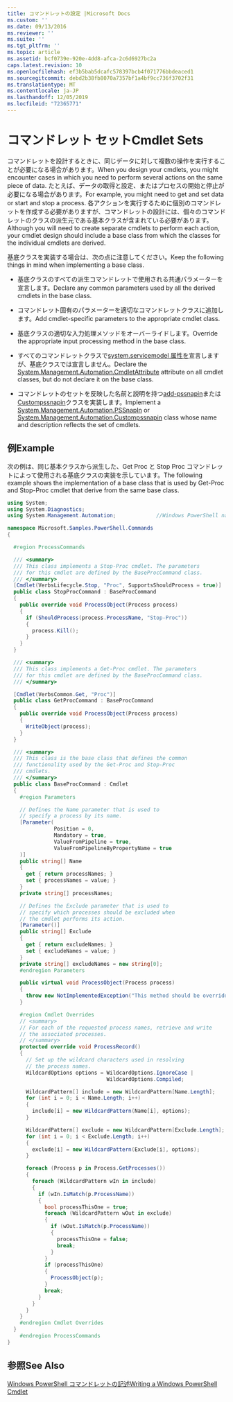 ```yaml
---
title: コマンドレットの設定 |Microsoft Docs
ms.custom: ''
ms.date: 09/13/2016
ms.reviewer: ''
ms.suite: ''
ms.tgt_pltfrm: ''
ms.topic: article
ms.assetid: bcf0739e-920e-4dd8-afca-2c6d6927bc2a
caps.latest.revision: 10
ms.openlocfilehash: ef3b5bab5dcafc578397bcb4f071776bbdeaced1
ms.sourcegitcommit: debd2b38fb8070a7357bf1a4bf9cc736f3702f31
ms.translationtype: MT
ms.contentlocale: ja-JP
ms.lasthandoff: 12/05/2019
ms.locfileid: "72365771"
---
```

# <a name="cmdlet-sets"></a><span data-ttu-id="e2c71-102">コマンドレット セット</span><span class="sxs-lookup"><span data-stu-id="e2c71-102">Cmdlet Sets</span></span>

<span data-ttu-id="e2c71-103">コマンドレットを設計するときに、同じデータに対して複数の操作を実行することが必要になる場合があります。</span><span class="sxs-lookup"><span data-stu-id="e2c71-103">When you design your cmdlets, you might encounter cases in which you need to perform several actions on the same piece of data.</span></span> <span data-ttu-id="e2c71-104">たとえば、データの取得と設定、またはプロセスの開始と停止が必要になる場合があります。</span><span class="sxs-lookup"><span data-stu-id="e2c71-104">For example, you might need to get and set data or start and stop a process.</span></span> <span data-ttu-id="e2c71-105">各アクションを実行するために個別のコマンドレットを作成する必要がありますが、コマンドレットの設計には、個々のコマンドレットのクラスの派生元である基本クラスが含まれている必要があります。</span><span class="sxs-lookup"><span data-stu-id="e2c71-105">Although you will need to create separate cmdlets to perform each action, your cmdlet design should include a base class from which the classes for the individual cmdlets are derived.</span></span>

<span data-ttu-id="e2c71-106">基底クラスを実装する場合は、次の点に注意してください。</span><span class="sxs-lookup"><span data-stu-id="e2c71-106">Keep the following things in mind when implementing a base class.</span></span>

- <span data-ttu-id="e2c71-107">基底クラスのすべての派生コマンドレットで使用される共通パラメーターを宣言します。</span><span class="sxs-lookup"><span data-stu-id="e2c71-107">Declare any common parameters used by all the derived cmdlets in the base class.</span></span>

- <span data-ttu-id="e2c71-108">コマンドレット固有のパラメーターを適切なコマンドレットクラスに追加します。</span><span class="sxs-lookup"><span data-stu-id="e2c71-108">Add cmdlet-specific parameters to the appropriate cmdlet class.</span></span>

- <span data-ttu-id="e2c71-109">基底クラスの適切な入力処理メソッドをオーバーライドします。</span><span class="sxs-lookup"><span data-stu-id="e2c71-109">Override the appropriate input processing method in the base class.</span></span>

- <span data-ttu-id="e2c71-110">すべてのコマンドレットクラスで[system.servicemodel 属性を](/dotnet/api/System.Management.Automation.CmdletAttribute)宣言しますが、基底クラスでは宣言しません。</span><span class="sxs-lookup"><span data-stu-id="e2c71-110">Declare the [System.Management.Automation.CmdletAttribute](/dotnet/api/System.Management.Automation.CmdletAttribute) attribute on all cmdlet classes, but do not declare it on the base class.</span></span>

- <span data-ttu-id="e2c71-111">コマンドレットのセットを反映した名前と説明を持つ[add-pssnapin](/dotnet/api/System.Management.Automation.PSSnapIn)または[Custompssnapin](/dotnet/api/System.Management.Automation.CustomPSSnapIn)クラスを実装します。</span><span class="sxs-lookup"><span data-stu-id="e2c71-111">Implement a [System.Management.Automation.PSSnapIn](/dotnet/api/System.Management.Automation.PSSnapIn) or [System.Management.Automation.Custompssnapin](/dotnet/api/System.Management.Automation.CustomPSSnapIn) class whose name and description reflects the set of cmdlets.</span></span>

## <a name="example"></a><span data-ttu-id="e2c71-112">例</span><span class="sxs-lookup"><span data-stu-id="e2c71-112">Example</span></span>

<span data-ttu-id="e2c71-113">次の例は、同じ基本クラスから派生した、Get Proc と Stop Proc コマンドレットによって使用される基底クラスの実装を示しています。</span><span class="sxs-lookup"><span data-stu-id="e2c71-113">The following example shows the implementation of a base class that is used by Get-Proc and Stop-Proc cmdlet that derive from the same base class.</span></span>

```csharp
using System;
using System.Diagnostics;
using System.Management.Automation;             //Windows PowerShell namespace.

namespace Microsoft.Samples.PowerShell.Commands
{

  #region ProcessCommands

  /// <summary>
  /// This class implements a Stop-Proc cmdlet. The parameters
  /// for this cmdlet are defined by the BaseProcCommand class.
  /// </summary>
  [Cmdlet(VerbsLifecycle.Stop, "Proc", SupportsShouldProcess = true)]
  public class StopProcCommand : BaseProcCommand
  {
    public override void ProcessObject(Process process)
    {
      if (ShouldProcess(process.ProcessName, "Stop-Proc"))
      {
        process.Kill();
      }
    }
  }

  /// <summary>
  /// This class implements a Get-Proc cmdlet. The parameters
  /// for this cmdlet are defined by the BaseProcCommand class.
  /// </summary>

  [Cmdlet(VerbsCommon.Get, "Proc")]
  public class GetProcCommand : BaseProcCommand
  {
    public override void ProcessObject(Process process)
    {
      WriteObject(process);
    }
  }

  /// <summary>
  /// This class is the base class that defines the common
  /// functionality used by the Get-Proc and Stop-Proc
  /// cmdlets.
  /// </summary>
  public class BaseProcCommand : Cmdlet
  {
    #region Parameters

    // Defines the Name parameter that is used to
    // specify a process by its name.
    [Parameter(
               Position = 0,
               Mandatory = true,
               ValueFromPipeline = true,
               ValueFromPipelineByPropertyName = true
    )]
    public string[] Name
    {
      get { return processNames; }
      set { processNames = value; }
    }
    private string[] processNames;

    // Defines the Exclude parameter that is used to
    // specify which processes should be excluded when
    // the cmdlet performs its action.
    [Parameter()]
    public string[] Exclude
    {
      get { return excludeNames; }
      set { excludeNames = value; }
    }
    private string[] excludeNames = new string[0];
    #endregion Parameters

    public virtual void ProcessObject(Process process)
    {
      throw new NotImplementedException("This method should be overridden.");
    }

    #region Cmdlet Overrides
    // <summary>
    // For each of the requested process names, retrieve and write
    // the associated processes.
    // </summary>
    protected override void ProcessRecord()
    {
      // Set up the wildcard characters used in resolving
      // the process names.
      WildcardOptions options = WildcardOptions.IgnoreCase |
                                WildcardOptions.Compiled;

      WildcardPattern[] include = new WildcardPattern[Name.Length];
      for (int i = 0; i < Name.Length; i++)
      {
        include[i] = new WildcardPattern(Name[i], options);
      }

      WildcardPattern[] exclude = new WildcardPattern[Exclude.Length];
      for (int i = 0; i < Exclude.Length; i++)
      {
        exclude[i] = new WildcardPattern(Exclude[i], options);
      }

      foreach (Process p in Process.GetProcesses())
      {
        foreach (WildcardPattern wIn in include)
        {
          if (wIn.IsMatch(p.ProcessName))
          {
            bool processThisOne = true;
            foreach (WildcardPattern wOut in exclude)
            {
              if (wOut.IsMatch(p.ProcessName))
              {
                processThisOne = false;
                break;
              }
            }
            if (processThisOne)
            {
              ProcessObject(p);
            }
            break;
          }
        }
      }
    }
    #endregion Cmdlet Overrides
  }
    #endregion ProcessCommands
}
```

## <a name="see-also"></a><span data-ttu-id="e2c71-114">参照</span><span class="sxs-lookup"><span data-stu-id="e2c71-114">See Also</span></span>

[<span data-ttu-id="e2c71-115">Windows PowerShell コマンドレットの記述</span><span class="sxs-lookup"><span data-stu-id="e2c71-115">Writing a Windows PowerShell Cmdlet</span></span>](./writing-a-windows-powershell-cmdlet.md)

